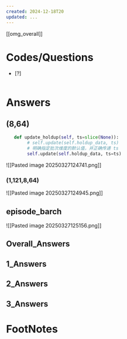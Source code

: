 ```yaml
---
created: 2024-12-18T20
updated: ...
---
```

[[omg_overall]]



# Codes/Questions

- [?] 


```python

```


# Answers
## (8,64)

```python
   def update_holdup(self, ts=slice(None)):
        # self.update(self.holdup_data, ts)
        # 明确指定批次维度的默认值，并正确传递 ts
        self.update(self.holdup_data, ts=ts)
```


![[Pasted image 20250327124741.png]]



### (1,121,8,64)
![[Pasted image 20250327124945.png]]


## episode_barch

![[Pasted image 20250327125156.png]]
## Overall_Answers


## 1_Answers


## 2_Answers


## 3_Answers




# FootNotes
